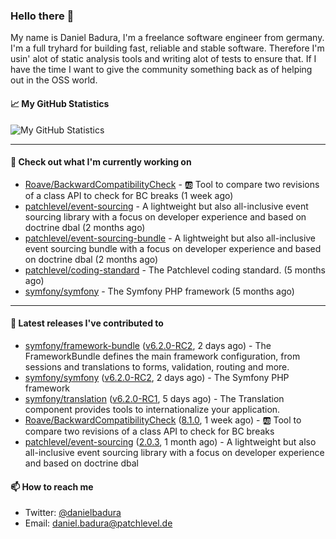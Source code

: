### Hello there 👋

My name is Daniel Badura, I'm a freelance software engineer from germany. I'm a full tryhard for building fast, reliable and stable software. 
Therefore I'm usin' alot of static analysis tools and writing alot of tests to ensure that. If I have the time I want to give the community something back as of helping out in the OSS world.

#### 📈 My GitHub Statistics

![My GitHub Statistics](https://github-readme-stats.vercel.app/api?username=DanielBadura&show_icons=true&count_private=true&hide_title=true)

---

#### 👷 Check out what I'm currently working on

- [Roave/BackwardCompatibilityCheck](https://github.com/Roave/BackwardCompatibilityCheck) - :ab: Tool to compare two revisions of a class API to check for BC breaks (1 week ago)
- [patchlevel/event-sourcing](https://github.com/patchlevel/event-sourcing) - A lightweight but also all-inclusive event sourcing library with a focus on developer experience and based on doctrine dbal (2 months ago)
- [patchlevel/event-sourcing-bundle](https://github.com/patchlevel/event-sourcing-bundle) - A lightweight but also all-inclusive event sourcing bundle with a focus on developer experience and based on doctrine dbal (2 months ago)
- [patchlevel/coding-standard](https://github.com/patchlevel/coding-standard) - The Patchlevel coding standard. (5 months ago)
- [symfony/symfony](https://github.com/symfony/symfony) - The Symfony PHP framework (5 months ago)

---

#### 🔭 Latest releases I've contributed to

- [symfony/framework-bundle](https://github.com/symfony/framework-bundle) ([v6.2.0-RC2](https://github.com/symfony/framework-bundle/releases/tag/v6.2.0-RC2), 2 days ago) - The FrameworkBundle defines the main framework configuration, from sessions and translations to forms, validation, routing and more.
- [symfony/symfony](https://github.com/symfony/symfony) ([v6.2.0-RC2](https://github.com/symfony/symfony/releases/tag/v6.2.0-RC2), 2 days ago) - The Symfony PHP framework
- [symfony/translation](https://github.com/symfony/translation) ([v6.2.0-RC1](https://github.com/symfony/translation/releases/tag/v6.2.0-RC1), 5 days ago) - The Translation component provides tools to internationalize your application.
- [Roave/BackwardCompatibilityCheck](https://github.com/Roave/BackwardCompatibilityCheck) ([8.1.0](https://github.com/Roave/BackwardCompatibilityCheck/releases/tag/8.1.0), 1 week ago) - :ab: Tool to compare two revisions of a class API to check for BC breaks
- [patchlevel/event-sourcing](https://github.com/patchlevel/event-sourcing) ([2.0.3](https://github.com/patchlevel/event-sourcing/releases/tag/2.0.3), 1 month ago) - A lightweight but also all-inclusive event sourcing library with a focus on developer experience and based on doctrine dbal

#### 📫 How to reach me

- Twitter: [@danielbadura](https://twitter.com/danielbadura)
- Email: [daniel.badura@patchlevel.de](mailto:daniel.badura@patchlevel.de)
